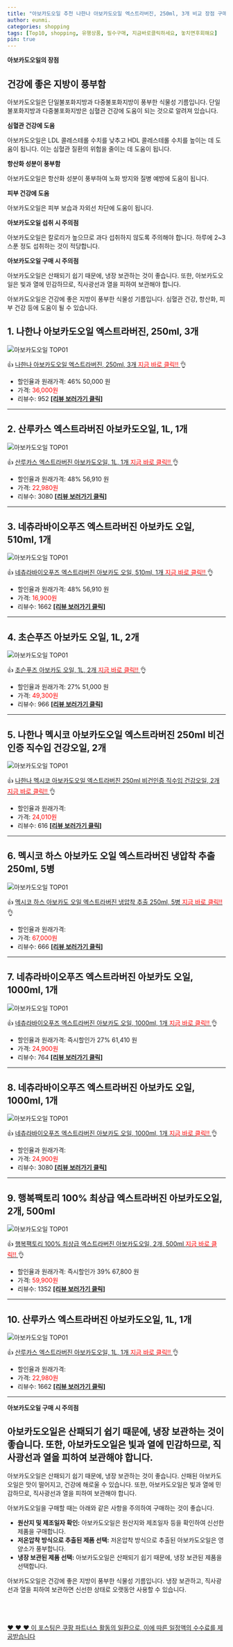 ```yaml
---
title: "아보카도오일 추천 나한나 아보카도오일 엑스트라버진, 250ml, 3개 비교 장점 구매시 주의사항"
author: eunmi.
categories: shopping
tags: [Top10, shopping, 유행상품, 필수구매, 지금바로클릭하세요, 놓치면후회해요]
pin: true
---
```

**아보카도오일의 장점**

<h2>건강에 좋은 지방이 풍부함</h2>

아보카도오일은 단일불포화지방과 다중불포화지방이 풍부한 식물성 기름입니다. 단일불포화지방과 다중불포화지방은 심혈관 건강에 도움이 되는 것으로 알려져 있습니다.

**심혈관 건강에 도움**

아보카도오일은 LDL 콜레스테롤 수치를 낮추고 HDL 콜레스테롤 수치를 높이는 데 도움이 됩니다. 이는 심혈관 질환의 위험을 줄이는 데 도움이 됩니다.

**항산화 성분이 풍부함**

아보카도오일은 항산화 성분이 풍부하여 노화 방지와 질병 예방에 도움이 됩니다.

**피부 건강에 도움**

아보카도오일은 피부 보습과 자외선 차단에 도움이 됩니다.

**아보카도오일 섭취 시 주의점**

아보카도오일은 칼로리가 높으므로 과다 섭취하지 않도록 주의해야 합니다. 하루에 2~3스푼 정도 섭취하는 것이 적당합니다.

**아보카도오일 구매 시 주의점**

아보카도오일은 산패되기 쉽기 때문에, 냉장 보관하는 것이 좋습니다. 또한, 아보카도오일은 빛과 열에 민감하므로, 직사광선과 열을 피하여 보관해야 합니다.

아보카도오일은 건강에 좋은 지방이 풍부한 식물성 기름입니다. 심혈관 건강, 항산화, 피부 건강 등에 도움이 될 수 있습니다.

   

## 1. 나한나 아보카도오일 엑스트라버진, 250ml, 3개

![아보카도오일 TOP01](https://thumbnail10.coupangcdn.com/thumbnails/remote/230x230ex/image/retail/images/5401631730191103-674ed17a-2104-46d9-b90b-a7979a0a9b52.jpg)


👍 [나한나 아보카도오일 엑스트라버진, 250ml, 3개 <font color=red> 지금 바로 클릭!! </font> ](https://link.coupang.com/re/AFFSDP?lptag=AF3617701&subid=GithubCoopas&pageKey=7154389250&traceid=V0-153&itemId=17993187904&vendorItemId=79444257053) 👌 


- 할인율과 원래가격: 46%  50,000   원
- 가격: <span style='color:red'>36,000원</span>
- 리뷰수: 952  [**[리뷰 보러가기 클릭]**](https://link.coupang.com/re/AFFSDP?lptag=AF3617701&subid=GithubCoopas&pageKey=7154389250&traceid=V0-153&itemId=17993187904&vendorItemId=79444257053)

---


   

## 2. 산루카스 엑스트라버진 아보카도오일, 1L, 1개

![아보카도오일 TOP01](https://thumbnail8.coupangcdn.com/thumbnails/remote/230x230ex/image/retail/images/4280225672892042-ce788c2e-2db2-45f4-a550-86a664f81383.jpg)


👍 [산루카스 엑스트라버진 아보카도오일, 1L, 1개 <font color=red> 지금 바로 클릭!! </font> ](https://link.coupang.com/re/AFFSDP?lptag=AF3617701&subid=GithubCoopas&pageKey=210732924&traceid=V0-153&itemId=628507184&vendorItemId=4649675932) 👌 


- 할인율과 원래가격: 48%  56,910   원
- 가격: <span style='color:red'>22,980원</span>
- 리뷰수: 3080  [**[리뷰 보러가기 클릭]**](https://link.coupang.com/re/AFFSDP?lptag=AF3617701&subid=GithubCoopas&pageKey=210732924&traceid=V0-153&itemId=628507184&vendorItemId=4649675932)

---


   

## 3. 네츄라바이오푸즈 엑스트라버진 아보카도 오일, 510ml, 1개

![아보카도오일 TOP01](https://thumbnail7.coupangcdn.com/thumbnails/remote/230x230ex/image/retail/images/4089720593906692-4efca8bb-b78d-4b71-a1bf-315540f6cf9f.jpg)


👍 [네츄라바이오푸즈 엑스트라버진 아보카도 오일, 510ml, 1개 <font color=red> 지금 바로 클릭!! </font> ](https://link.coupang.com/re/AFFSDP?lptag=AF3617701&subid=GithubCoopas&pageKey=38191603&traceid=V0-153&itemId=140785728&vendorItemId=3303927733) 👌 


- 할인율과 원래가격: 48%  56,910   원
- 가격: <span style='color:red'>16,900원</span>
- 리뷰수: 1662  [**[리뷰 보러가기 클릭]**](https://link.coupang.com/re/AFFSDP?lptag=AF3617701&subid=GithubCoopas&pageKey=38191603&traceid=V0-153&itemId=140785728&vendorItemId=3303927733)

---


   

## 4. 초슨푸즈 아보카도 오일, 1L, 2개

![아보카도오일 TOP01](https://thumbnail10.coupangcdn.com/thumbnails/remote/230x230ex/image/vendor_inventory/491f/f5d3506b06edc587a1e003708c2399a899975617436085890398c59a91f3.jpg)


👍 [초슨푸즈 아보카도 오일, 1L, 2개 <font color=red> 지금 바로 클릭!! </font> ](https://link.coupang.com/re/AFFSDP?lptag=AF3617701&subid=GithubCoopas&pageKey=2175965049&traceid=V0-153&itemId=16436542841&vendorItemId=78416172679) 👌 


- 할인율과 원래가격: 27%  51,000   원
- 가격: <span style='color:red'>49,300원</span>
- 리뷰수: 966  [**[리뷰 보러가기 클릭]**](https://link.coupang.com/re/AFFSDP?lptag=AF3617701&subid=GithubCoopas&pageKey=2175965049&traceid=V0-153&itemId=16436542841&vendorItemId=78416172679)

---


   

## 5. 나한나 멕시코 아보카도오일 엑스트라버진 250ml 비건인증 직수입 건강오일, 2개

![아보카도오일 TOP01](https://thumbnail9.coupangcdn.com/thumbnails/remote/230x230ex/image/vendor_inventory/a8c1/9653500e289254f69d0664013ec0f5379aab98a3f8ef4a727259ad3effae.jpg)


👍 [나한나 멕시코 아보카도오일 엑스트라버진 250ml 비건인증 직수입 건강오일, 2개 <font color=red> 지금 바로 클릭!! </font> ](https://link.coupang.com/re/AFFSDP?lptag=AF3617701&subid=GithubCoopas&pageKey=7154389250&traceid=V0-153&itemId=17014295729&vendorItemId=80647018923) 👌 


- 할인율과 원래가격: 
- 가격: <span style='color:red'>24,010원</span>
- 리뷰수: 616  [**[리뷰 보러가기 클릭]**](https://link.coupang.com/re/AFFSDP?lptag=AF3617701&subid=GithubCoopas&pageKey=7154389250&traceid=V0-153&itemId=17014295729&vendorItemId=80647018923)

---


   

## 6. 멕시코 하스 아보카도 오일 엑스트라버진 냉압착 추출 250ml, 5병

![아보카도오일 TOP01](https://thumbnail7.coupangcdn.com/thumbnails/remote/230x230ex/image/vendor_inventory/d40f/56e429982ba568b3f58bef51d4bdffe949ed00d2922f27c764233e309d81.jpg)


👍 [멕시코 하스 아보카도 오일 엑스트라버진 냉압착 추출 250ml, 5병 <font color=red> 지금 바로 클릭!! </font> ](https://link.coupang.com/re/AFFSDP?lptag=AF3617701&subid=GithubCoopas&pageKey=7483674748&traceid=V0-153&itemId=19554408197&vendorItemId=82702281313) 👌 


- 할인율과 원래가격: 
- 가격: <span style='color:red'>67,000원</span>
- 리뷰수: 666  [**[리뷰 보러가기 클릭]**](https://link.coupang.com/re/AFFSDP?lptag=AF3617701&subid=GithubCoopas&pageKey=7483674748&traceid=V0-153&itemId=19554408197&vendorItemId=82702281313)

---


   

## 7. 네츄라바이오푸즈 엑스트라버진 아보카도 오일, 1000ml, 1개

![아보카도오일 TOP01](https://thumbnail6.coupangcdn.com/thumbnails/remote/230x230ex/image/retail/images/60938738270299-fca7c96f-bc20-4baf-83f6-67a8ce365da8.jpg)


👍 [네츄라바이오푸즈 엑스트라버진 아보카도 오일, 1000ml, 1개 <font color=red> 지금 바로 클릭!! </font> ](https://link.coupang.com/re/AFFSDP?lptag=AF3617701&subid=GithubCoopas&pageKey=38191603&traceid=V0-153&itemId=1039568245&vendorItemId=5496478347) 👌 


- 할인율과 원래가격: 즉시할인가 27%  61,410   원
- 가격: <span style='color:red'>24,900원</span>
- 리뷰수: 764  [**[리뷰 보러가기 클릭]**](https://link.coupang.com/re/AFFSDP?lptag=AF3617701&subid=GithubCoopas&pageKey=38191603&traceid=V0-153&itemId=1039568245&vendorItemId=5496478347)

---


   

## 8. 네츄라바이오푸즈 엑스트라버진 아보카도 오일, 1000ml, 1개

![아보카도오일 TOP01](https://thumbnail6.coupangcdn.com/thumbnails/remote/230x230ex/image/retail/images/60938738270299-fca7c96f-bc20-4baf-83f6-67a8ce365da8.jpg)


👍 [네츄라바이오푸즈 엑스트라버진 아보카도 오일, 1000ml, 1개 <font color=red> 지금 바로 클릭!! </font> ](https://link.coupang.com/re/AFFSDP?lptag=AF3617701&subid=GithubCoopas&pageKey=6135465549&traceid=V0-153&itemId=11729748069&vendorItemId=79003714549) 👌 


- 할인율과 원래가격: 
- 가격: <span style='color:red'>24,900원</span>
- 리뷰수: 3080  [**[리뷰 보러가기 클릭]**](https://link.coupang.com/re/AFFSDP?lptag=AF3617701&subid=GithubCoopas&pageKey=6135465549&traceid=V0-153&itemId=11729748069&vendorItemId=79003714549)

---


   

## 9. 행복팩토리 100% 최상급 엑스트라버진 아보카도오일, 2개, 500ml

![아보카도오일 TOP01](https://thumbnail10.coupangcdn.com/thumbnails/remote/230x230ex/image/vendor_inventory/be63/ddf6d3da102de3afc171600dff0349c68d6309dfe44e1fceced229951f9c.png)


👍 [행복팩토리 100% 최상급 엑스트라버진 아보카도오일, 2개, 500ml <font color=red> 지금 바로 클릭!! </font> ](https://link.coupang.com/re/AFFSDP?lptag=AF3617701&subid=GithubCoopas&pageKey=7389625719&traceid=V0-153&itemId=19102951773&vendorItemId=87378172301) 👌 


- 할인율과 원래가격: 즉시할인가 39%  67,800   원
- 가격: <span style='color:red'>59,900원</span>
- 리뷰수: 1352  [**[리뷰 보러가기 클릭]**](https://link.coupang.com/re/AFFSDP?lptag=AF3617701&subid=GithubCoopas&pageKey=7389625719&traceid=V0-153&itemId=19102951773&vendorItemId=87378172301)

---


   

## 10. 산루카스 엑스트라버진 아보카도오일, 1L, 1개

![아보카도오일 TOP01](https://thumbnail8.coupangcdn.com/thumbnails/remote/230x230ex/image/retail/images/4280225672892042-ce788c2e-2db2-45f4-a550-86a664f81383.jpg)


👍 [산루카스 엑스트라버진 아보카도오일, 1L, 1개 <font color=red> 지금 바로 클릭!! </font> ](https://link.coupang.com/re/AFFSDP?lptag=AF3617701&subid=GithubCoopas&pageKey=2171169465&traceid=V0-153&itemId=3693522142&vendorItemId=71678835381) 👌 


- 할인율과 원래가격: 
- 가격: <span style='color:red'>22,980원</span>
- 리뷰수: 1662  [**[리뷰 보러가기 클릭]**](https://link.coupang.com/re/AFFSDP?lptag=AF3617701&subid=GithubCoopas&pageKey=2171169465&traceid=V0-153&itemId=3693522142&vendorItemId=71678835381)

---
**아보카도오일 구매 시 주의점**

<h2>아보카도오일은 산패되기 쉽기 때문에, 냉장 보관하는 것이 좋습니다. 또한, 아보카도오일은 빛과 열에 민감하므로, 직사광선과 열을 피하여 보관해야 합니다.</h2>

아보카도오일은 산패되기 쉽기 때문에, 냉장 보관하는 것이 좋습니다. 산패된 아보카도오일은 맛이 떨어지고, 건강에 해로울 수 있습니다. 또한, 아보카도오일은 빛과 열에 민감하므로, 직사광선과 열을 피하여 보관해야 합니다.

아보카도오일을 구매할 때는 아래와 같은 사항을 주의하여 구매하는 것이 좋습니다.

* **원산지 및 제조일자 확인:** 아보카도오일은 원산지와 제조일자 등을 확인하여 신선한 제품을 구매합니다.
* **저온압착 방식으로 추출된 제품 선택:** 저온압착 방식으로 추출된 아보카도오일은 영양소가 풍부합니다.
* **냉장 보관된 제품 선택:** 아보카도오일은 산패되기 쉽기 때문에, 냉장 보관된 제품을 선택합니다.

아보카도오일은 건강에 좋은 지방이 풍부한 식물성 기름입니다. 냉장 보관하고, 직사광선과 열을 피하여 보관하면 신선한 상태로 오랫동안 사용할 수 있습니다.<br><br><br><br><br> [ ❤ ❤ ❤ 이 포스팅은 쿠팡 파트너스 활동의 일환으로, 이에 따른 일정액의 수수료를 제공받습니다](https://link.coupang.com/a/bcEFyh)